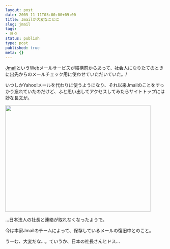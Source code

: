 ```yaml
---
layout: post
date: 2005-11-11T03:00:00+09:00
title: Jmailが大変なことに
slug: jmail
tags:
- 日々
status: publish
type: post
published: true
meta: {}
---
```

<a href="http://jmail.co.jp/">Jmail</a>というWebメールサービスが結構前からあって、社会人になりたてのときに出先からのメールチェック用に使わせていただいていた。/<!-- ていうか、前の会社に入ったときのビルの別の階にJmailがあったのだった。少ししたら引っ越ししたみたいだけど。 -->

いつしかYahoo!メールを代わりに使うようになり、それ以来Jmailのことをすっかり忘れていたのだけど、ふと思い出してアクセスしてみたらサイトトップには妙な長文が。

<img src="http://wo.skr.jp/images/uploads/051111-thumb.jpg" width="456" height="335" alt="" />

...日本法人の社長と連絡が取れなくなったようで。

今は本家Jmailのチームによって、保存しているメールの復旧中とのこと。

うーむ、大変だな...。ていうか、日本の社長さんヒドス...
